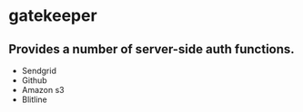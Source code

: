 gatekeeper
============

## Provides a number of server-side auth functions.

* Sendgrid
* Github
* Amazon s3
* Blitline